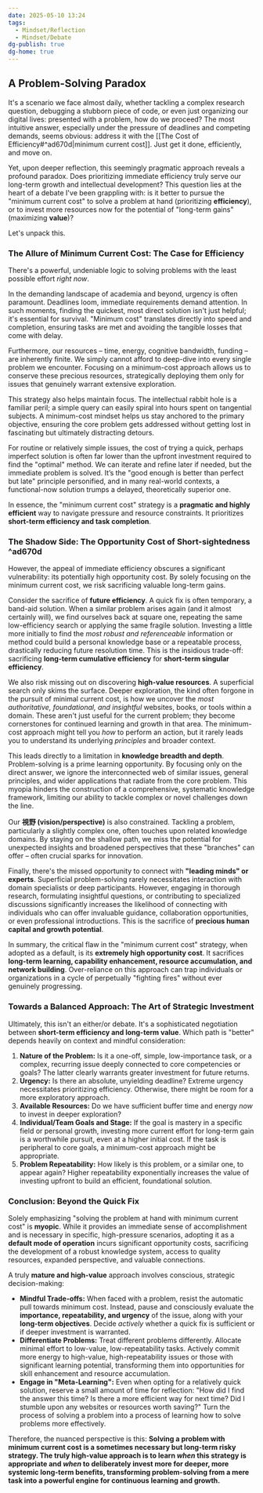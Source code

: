 ```yaml
---
date: 2025-05-10 13:24
tags:
  - Mindset/Reflection
  - Mindset/Debate
dg-publish: true
dg-home: true
---
```

## A Problem-Solving Paradox

It's a scenario we face almost daily, whether tackling a complex research question, debugging a stubborn piece of code, or even just organizing our digital lives: presented with a problem, how do we proceed? The most intuitive answer, especially under the pressure of deadlines and competing demands, seems obvious: address it with the [[The Cost of Efficiency#^ad670d|minimum current cost]]. Just get it done, efficiently, and move on.

Yet, upon deeper reflection, this seemingly pragmatic approach reveals a profound paradox. Does prioritizing immediate efficiency truly serve our long-term growth and intellectual development? This question lies at the heart of a debate I've been grappling with: is it better to pursue the "minimum current cost" to solve a problem at hand (prioritizing **efficiency**), or to invest more resources now for the potential of "long-term gains" (maximizing **value**)?

Let's unpack this.

### The Allure of Minimum Current Cost: The Case for Efficiency

There's a powerful, undeniable logic to solving problems with the least possible effort *right now*.

In the demanding landscape of academia and beyond, urgency is often paramount. Deadlines loom, immediate requirements demand attention. In such moments, finding the quickest, most direct solution isn't just helpful; it's essential for survival. "Minimum cost" translates directly into speed and completion, ensuring tasks are met and avoiding the tangible losses that come with delay.

Furthermore, our resources – time, energy, cognitive bandwidth, funding – are inherently finite. We simply cannot afford to deep-dive into every single problem we encounter. Focusing on a minimum-cost approach allows us to conserve these precious resources, strategically deploying them only for issues that genuinely warrant extensive exploration.

This strategy also helps maintain focus. The intellectual rabbit hole is a familiar peril; a simple query can easily spiral into hours spent on tangential subjects. A minimum-cost mindset helps us stay anchored to the primary objective, ensuring the core problem gets addressed without getting lost in fascinating but ultimately distracting detours.

For routine or relatively simple issues, the cost of trying a quick, perhaps imperfect solution is often far lower than the upfront investment required to find the "optimal" method. We can iterate and refine later if needed, but the immediate problem is solved. It’s the "good enough is better than perfect but late" principle personified, and in many real-world contexts, a functional-now solution trumps a delayed, theoretically superior one.

In essence, the "minimum current cost" strategy is a **pragmatic and highly efficient** way to navigate pressure and resource constraints. It prioritizes **short-term efficiency and task completion**.

### The Shadow Side: The Opportunity Cost of Short-sightedness ^ad670d

However, the appeal of immediate efficiency obscures a significant vulnerability: its potentially high opportunity cost. By solely focusing on the minimum current cost, we risk sacrificing valuable long-term gains.

Consider the sacrifice of **future efficiency**. A quick fix is often temporary, a band-aid solution. When a similar problem arises again (and it almost certainly will), we find ourselves back at square one, repeating the same low-efficiency search or applying the same fragile solution. Investing a little more initially to find the *most robust and referenceable* information or method could build a personal knowledge base or a repeatable process, drastically reducing future resolution time. This is the insidious trade-off: sacrificing **long-term cumulative efficiency** for **short-term singular efficiency**.

We also risk missing out on discovering **high-value resources**. A superficial search only skims the surface. Deeper exploration, the kind often forgone in the pursuit of minimal current cost, is how we uncover the *most authoritative, foundational, and insightful* websites, books, or tools within a domain. These aren't just useful for the current problem; they become cornerstones for continued learning and growth in that area. The minimum-cost approach might tell you *how* to perform an action, but it rarely leads you to understand its underlying *principles* and broader context.

This leads directly to a limitation in **knowledge breadth and depth**. Problem-solving is a prime learning opportunity. By focusing only on the direct answer, we ignore the interconnected web of similar issues, general principles, and wider applications that radiate from the core problem. This myopia hinders the construction of a comprehensive, systematic knowledge framework, limiting our ability to tackle complex or novel challenges down the line.

Our **視野 (vision/perspective)** is also constrained. Tackling a problem, particularly a slightly complex one, often touches upon related knowledge domains. By staying on the shallow path, we miss the potential for unexpected insights and broadened perspectives that these "branches" can offer – often crucial sparks for innovation.

Finally, there's the missed opportunity to connect with **"leading minds" or experts**. Superficial problem-solving rarely necessitates interaction with domain specialists or deep participants. However, engaging in thorough research, formulating insightful questions, or contributing to specialized discussions significantly increases the likelihood of connecting with individuals who can offer invaluable guidance, collaboration opportunities, or even professional introductions. This is the sacrifice of **precious human capital and growth potential**.

In summary, the critical flaw in the "minimum current cost" strategy, when adopted as a default, is its **extremely high opportunity cost**. It sacrifices **long-term learning, capability enhancement, resource accumulation, and network building**. Over-reliance on this approach can trap individuals or organizations in a cycle of perpetually "fighting fires" without ever genuinely progressing.

### Towards a Balanced Approach: The Art of Strategic Investment

Ultimately, this isn't an either/or debate. It's a sophisticated negotiation between **short-term efficiency and long-term value**. Which path is "better" depends heavily on context and mindful consideration:

1.  **Nature of the Problem:** Is it a one-off, simple, low-importance task, or a complex, recurring issue deeply connected to core competencies or goals? The latter clearly warrants greater investment for future returns.
2.  **Urgency:** Is there an absolute, unyielding deadline? Extreme urgency necessitates prioritizing efficiency. Otherwise, there might be room for a more exploratory approach.
3.  **Available Resources:** Do we have sufficient buffer time and energy *now* to invest in deeper exploration?
4.  **Individual/Team Goals and Stage:** If the goal is mastery in a specific field or personal growth, investing more current effort for long-term gain is a worthwhile pursuit, even at a higher initial cost. If the task is peripheral to core goals, a minimum-cost approach might be appropriate.
5.  **Problem Repeatability:** How likely is this problem, or a similar one, to appear again? Higher repeatability exponentially increases the value of investing upfront to build an efficient, foundational solution.

### Conclusion: Beyond the Quick Fix

Solely emphasizing "solving the problem at hand with minimum current cost" is **myopic**. While it provides an immediate sense of accomplishment and is necessary in specific, high-pressure scenarios, adopting it as a **default mode of operation** incurs significant opportunity costs, sacrificing the development of a robust knowledge system, access to quality resources, expanded perspective, and valuable connections.

A truly **mature and high-value** approach involves conscious, strategic decision-making:

*   **Mindful Trade-offs:** When faced with a problem, resist the automatic pull towards minimum cost. Instead, pause and consciously evaluate the **importance, repeatability, and urgency** of the issue, along with your **long-term objectives**. Decide *actively* whether a quick fix is sufficient or if deeper investment is warranted.
*   **Differentiate Problems:** Treat different problems differently. Allocate minimal effort to low-value, low-repeatability tasks. Actively commit more energy to high-value, high-repeatability issues or those with significant learning potential, transforming them into opportunities for skill enhancement and resource accumulation.
*   **Engage in "Meta-Learning":** Even when opting for a relatively quick solution, reserve a small amount of time for reflection: "How did I find the answer this time? Is there a more efficient way for next time? Did I stumble upon any websites or resources worth saving?" Turn the process of solving a problem into a process of learning how to solve problems more effectively.

Therefore, the nuanced perspective is this: **Solving a problem with minimum current cost is a sometimes necessary but long-term risky strategy. The truly high-value approach is to learn *when* this strategy is appropriate and *when* to deliberately invest more for deeper, more systemic long-term benefits, transforming problem-solving from a mere task into a powerful engine for continuous learning and growth.**